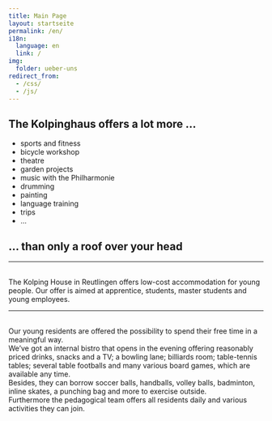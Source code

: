 ```yaml
---
title: Main Page
layout: startseite
permalink: /en/
i18n:
  language: en
  link: /
img:
  folder: ueber-uns
redirect_from:
  - /css/
  - /js/  
---
```


## The Kolpinghaus offers a lot more ...

* sports and fitness
* bicycle workshop
* theatre
* garden projects
* music with the Philharmonie
* drumming
* painting
* language training
* trips
* ...

## ... than only a roof over your head

---
<br>
The Kolping House in Reutlingen offers low-cost accommodation for young people. Our offer is aimed at apprentice, students, master students and young employees.

---

<br>
Our young residents are offered the possibility to spend their free time in a meaningful way.<br>
We’ve got an internal bistro that opens in the evening offering reasonably priced drinks, snacks and a TV; a bowling lane; billiards room; table-tennis tables; several table footballs and many various board games, which are available any time.<br>
Besides, they can borrow soccer balls, handballs, volley balls, badminton, inline skates, a punching bag and more to exercise outside.<br>
Furthermore the pedagogical team offers all residents daily and various activities they can join.<br>
